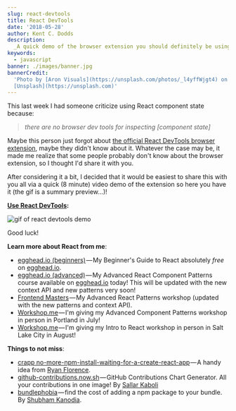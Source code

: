 ```yaml
---
slug: react-devtools
title: React DevTools
date: '2018-05-28'
author: Kent C. Dodds
description:
  _A quick demo of the browser extension you should definitely be using._
keywords:
  - javascript
banner: ./images/banner.jpg
bannerCredit:
  'Photo by [Aron Visuals](https://unsplash.com/photos/_l4yffWjgt4) on
  [Unsplash](https://unsplash.com)'
---
```


This last week I had someone criticize using React component state because:

> _there are no browser dev tools for inspecting \[component state\]_

Maybe this person just forgot about
[the official React DevTools browser extension](https://github.com/facebook/react-devtools),
maybe they didn't know about it. Whatever the case may be, it made me realize
that some people probably don't know about the browser extension, so I thought
I'd share it with you.

After considering it a bit, I decided that it would be easiest to share this
with you all via a quick (8 minute) video demo of the extension so here you have
it (the gif is a summary preview...)!

[**Use React DevTools**](https://youtu.be/DQjMiKEwl_E)**:**

![gif of react devtools demo](./images/0.gif)

Good luck!

**Learn more about React from me**:

- [egghead.io (beginners)](http://kcd.im/beginner-react) — My Beginner's Guide
  to React absolutely _free_ on [egghead.io](http://egghead.io).
- [egghead.io (advanced)](http://kcd.im/advanced-react) — My Advanced React
  Component Patterns course available on [egghead.io](http://egghead.io) today!
  This will be updated with the new context API and new patterns very soon!
- [Frontend Masters](https://frontendmasters.com/workshops/advanced-react-patterns) — My
  Advanced React Patterns workshop (updated with the new patterns and context
  API).
- [Workshop.me](https://workshop.me/2018-07-advanced-react?a=kent) — I'm giving
  my Advanced Component Patterns workshop in person in Portland in July!
- [Workshop.me](https://workshop.me/2018-08-react-intro?a=kent) — I'm giving my
  Intro to React workshop in person in Salt Lake City in August!

**Things to not miss**:

- [crapp no-more-npm-install-waiting-for-a-create-react-app](https://twitter.com/ryanflorence/status/781962059974004736) — A
  handy idea from [Ryan Florence](https://twitter.com/ryanflorence).
- [github-contributions.now.sh](https://github-contributions.now.sh) — GitHub
  Contributions Chart Generator. All your contributions in one image! By
  [Sallar Kaboli](https://twitter.com/sallar)
- [bundlephobia](https://bundlephobia.com) — find the cost of adding a npm
  package to your bundle. By [Shubham Kanodia](https://github.com/pastelsky).

